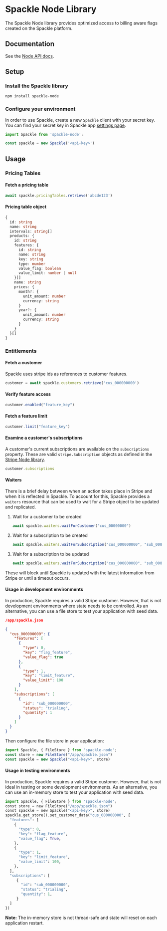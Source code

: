# Spackle Node Library

The Spackle Node library provides optimized access to billing aware flags created on the Spackle platform.

## Documentation

See the [Node API docs](https://docs.spackle.so/node).

## Setup

### Install the Spackle library

```sh
npm install spackle-node
```

### Configure your environment
In order to use Spackle, create a new `Spackle` client with your secret key. You can find your secret key in Spackle app [settings page](https://dashboard.stripe.com/settings/apps/so.spackle.stripe).

```js
import Spackle from 'spackle-node';

const spackle = new Spackle('<api-key>')
```

## Usage

### Pricing Tables

#### Fetch a pricing table

```js
await spackle.pricingTables.retrieve('abcde123')
```

#### Pricing table object

```ts
{
  id: string
  name: string
  intervals: string[]
  products: {
    id: string
    features: {
      id: string
      name: string
      key: string
      type: number
      value_flag: boolean
      value_limit: number | null
    }[]
    name: string
    prices: {
      month?: {
        unit_amount: number
        currency: string
      }
      year?: {
        unit_amount: number
        currency: string
      }
    }
  }[]
}
```

### Entitlements

#### Fetch a customer

Spackle uses stripe ids as references to customer features.

```js
customer = await spackle.customers.retrieve('cus_000000000')
```

#### Verify feature access

```js
customer.enabled("feature_key")
```

#### Fetch a feature limit

```js
customer.limit("feature_key")
```

#### Examine a customer's subscriptions

A customer's current subscriptions are available on the `subscriptions` property. These are valid `stripe.Subscription` objects as defined in the [Stripe Node library](https://stripe.com/docs/api/subscriptions/object?lang=node).

```js
customer.subscriptions
```

#### Waiters

There is a brief delay between when an action takes place in Stripe and when it is reflected in Spackle. To account for this, Spackle provides a `waiters` resource that can be used to wait for a Stripe object to be updated and replicated.

1. Wait for a customer to be created
   ```js
   await spackle.waiters.waitForCustomer("cus_00000000")
   ```
2. Wait for a subscription to be created
   ```js
   await spackle.waiters.waitForSubscription("cus_000000000", "sub_00000000")
   ```
3. Wait for a subscription to be updated
   ```js
   await spackle.waiters.waitForSubscription("cus_000000000", "sub_00000000", status="active")
   ```

These will block until Spackle is updated with the latest information from Stripe or until a timeout occurs.


#### Usage in development environments

In production, Spackle requires a valid Stripe customer. However, that is not development environments where state needs to be controlled. As an alternative, you can use a file store to test your application with seed data.

```json
/app/spackle.json

{
  "cus_000000000": {
    "features": [
      {
        "type": 0,
        "key": "flag_feature",
        "value_flag": true
      },
      {
        "type": 1,
        "key": "limit_feature",
        "value_limit": 100
      }
    ],
    "subscriptions": [
      {
        "id": "sub_000000000",
        "status": "trialing",
        "quantity": 1
      }
    ]
  }
}
```

Then configure the file store in your application:

```js
import Spackle, { FileStore } from 'spackle-node';
const store = new FileStore("/app/spackle.json")
const spackle = new Spackle("<api-key>", store)
```

#### Usage in testing environments

In production, Spackle requires a valid Stripe customer. However, that is not ideal in testing or some development environments. As an alternative, you can use an in-memory store to test your application with seed data.

```python
import Spackle, { FileStore } from 'spackle-node';
const store = new FileStore("/app/spackle.json")
const spackle = new Spackle("<api-key>", store)
spackle.get_store().set_customer_data("cus_000000000", {
  "features": [
    {
      "type": 0,
      "key": "flag_feature",
      "value_flag": True,
    },
    {
      "type": 1,
      "key": "limit_feature",
      "value_limit": 100,
    },
  ],
  "subscriptions": [
     {
       "id": "sub_000000000",
       "status": "trialing",
       "quantity": 1,
     }
  ]
})
```

**Note:** The in-memory store is not thread-safe and state will reset on each application restart.